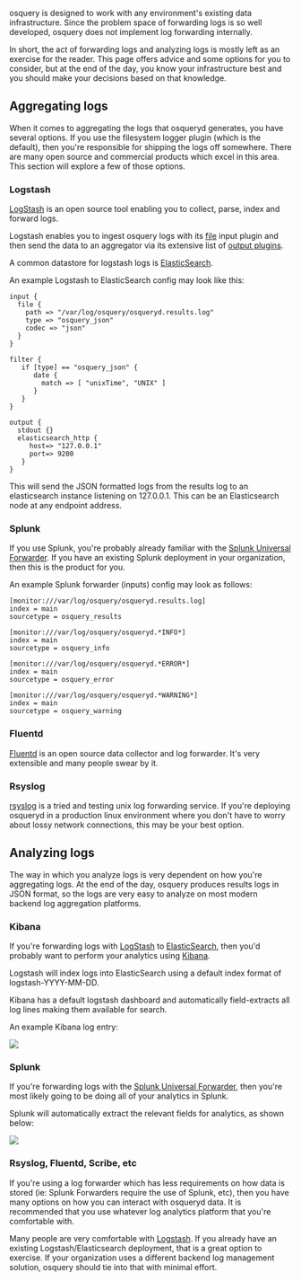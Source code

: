 osquery is designed to work with any environment's existing data infrastructure. Since the problem space of forwarding logs is so well developed, osquery does not implement log forwarding internally.

In short, the act of forwarding logs and analyzing logs is mostly left as an exercise for the reader. This page offers advice and some options for you to consider, but at the end of the day, you know your infrastructure best and you should make your decisions based on that knowledge.

## Aggregating logs

When it comes to aggregating the logs that osqueryd generates, you have several options. If you use the filesystem logger plugin (which is the default), then you're responsible for shipping the logs off somewhere. There are many open source and commercial products which excel in this area. This section will explore a few of those options.

### Logstash

[LogStash](http://www.elasticsearch.org/overview/logstash/) is an open source tool enabling you to collect, parse, index and forward logs.

Logstash enables you to ingest osquery logs with its [file](http://logstash.net/docs/1.4.2/inputs/file) input plugin and then send the data to an aggregator via its extensive list of [output plugins](http://logstash.net/docs/1.4.2/).

A common datastore for logstash logs is [ElasticSearch](http://www.elasticsearch.org/overview/elasticsearch/).

An example Logstash to ElasticSearch config may look like this:

```
input {
  file {
    path => "/var/log/osquery/osqueryd.results.log"
    type => "osquery_json"
    codec => "json"
  }
}

filter {
   if [type] == "osquery_json" {
      date {
        match => [ "unixTime", "UNIX" ]
      }
   }
}

output {
  stdout {}
  elasticsearch_http {
     host=> "127.0.0.1"
     port=> 9200
   }
}
```

This will send the JSON formatted logs from the results log to an elasticsearch instance listening on 127.0.0.1. This can be an Elasticsearch node at any endpoint address.

### Splunk

If you use Splunk, you're probably already familiar with the [Splunk Universal Forwarder](http://docs.splunk.com/Splexicon:Universalforwarder). If you have an existing Splunk deployment in your organization, then this is the product for you.

An example Splunk forwarder (inputs) config may look as follows:

```
[monitor:///var/log/osquery/osqueryd.results.log]
index = main
sourcetype = osquery_results

[monitor:///var/log/osquery/osqueryd.*INFO*]
index = main
sourcetype = osquery_info

[monitor:///var/log/osquery/osqueryd.*ERROR*]
index = main
sourcetype = osquery_error

[monitor:///var/log/osquery/osqueryd.*WARNING*]
index = main
sourcetype = osquery_warning
```

### Fluentd

[Fluentd](http://www.fluentd.org/) is an open source data collector and log forwarder. It's very extensible and many people swear by it.

### Rsyslog

[rsyslog](http://www.rsyslog.com/) is a tried and testing unix log forwarding service. If you're deploying osqueryd in a production linux environment where you don't have to worry about lossy network connections, this may be your best option.

## Analyzing logs

The way in which you analyze logs is very dependent on how you're aggregating logs. At the end of the day, osquery produces results logs in JSON format, so the logs are very easy to analyze on most modern backend log aggregation platforms.

### Kibana

If you're forwarding logs with [LogStash](http://www.elasticsearch.org/overview/logstash/) to [ElasticSearch](http://www.elasticsearch.org/overview/elasticsearch/), then you'd probably want to perform your analytics using [Kibana](http://www.elasticsearch.org/overview/kibana/).

Logstash will index logs into ElasticSearch using a default index format of logstash-YYYY-MM-DD.

Kibana has a default logstash dashboard and automatically field-extracts all log lines making them available for search.

An example Kibana log entry:

![](https://i.imgur.com/thivGYc.png)

### Splunk

If you're forwarding logs with the [Splunk Universal Forwarder](http://docs.splunk.com/Splexicon:Universalforwarder), then you're most likely going to be doing all of your analytics in Splunk.

Splunk will automatically extract the relevant fields for analytics, as shown below:

![](https://i.imgur.com/tWCPx51.png)

### Rsyslog, Fluentd, Scribe, etc

If you're using a log forwarder which has less requirements on how data is stored (ie: Splunk Forwarders require the use of Splunk, etc), then you have many options on how you can interact with osqueryd data. It is recommended that you use whatever log analytics platform that you're comfortable with.

Many people are very comfortable with [Logstash](http://logstash.net/). If you already have an existing Logstash/Elasticsearch deployment, that is a great option to exercise. If your organization uses a different backend log management solution, osquery should tie into that with minimal effort.
